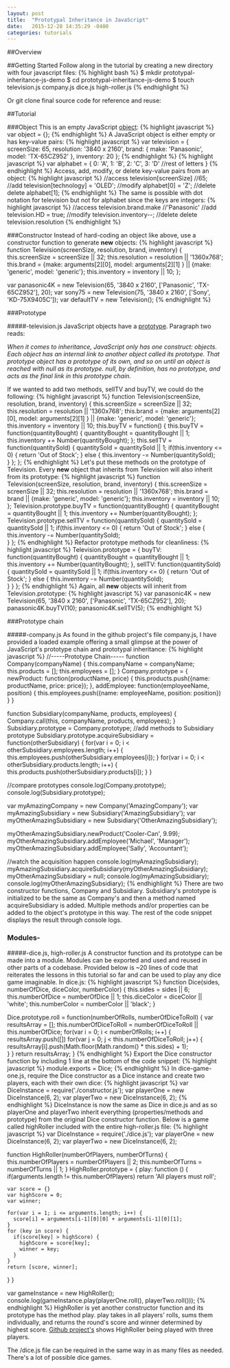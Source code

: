 ```yaml
---
layout: post
title:  "Prototypal Inheritance in JavaScript"
date:   2015-12-28 14:35:29 -0400
categories: tutorials
---
```

##Overview

##Getting Started
Follow along in the tutorial by creating a new directory with four javascript files:
{% highlight bash %}
$ mkdir prototypal-inheritance-js-demo
$ cd prototypal-inheritance-js-demo
$ touch television.js company.js dice.js high-roller.js
{% endhighlight %}

Or git clone final source code for reference and reuse: 

##Tutorial

###Object
This is an empty JavaScript [object](https://developer.mozilla.org/en-US/docs/Web/JavaScript/Reference/Global_Objects/Object): 
{% highlight javascript %}
var object = {};
{% endhighlight %}
A JavaScript object is either empty or has key-value pairs:
{% highlight javascript %}
var television = {
  screenSize: 65,
  resolution: '3840 x 2160',
  brand: {
    make: 'Panasonic',
    model: 'TX-65CZ952'
  },
  inventory: 20
};
{% endhighlight %}
{% highlight javascript %}
var alphabet = {
  0: 'A',
  1: 'B',
  2: 'C',
  3: 'D'
  //rest of letters
}
{% endhighlight %}
Access, add, modify, or delete key-value pairs from an object:
{% highlight javascript %}
//access
television[screenSize] //65;
//add
television[technology] = 'OLED';
//modify
alphabet[0] = 'Z';
//delete
delete alphabet[1];
{% endhighlight %}
The same is possible with dot notation for television but not for alphabet since the keys are integers:
{% highlight javascript %}
//access
television.brand.make //'Panasonic'
//add
television.HD = true;
//modify
television.inventory--;
//delete
delete television.resolution
{% endhighlight %}

###Constructor
Instead of hard-coding an object like above, use a constructor function to generate __new__ objects:
{% highlight javascript %}
function Television(screenSize, resolution, brand, inventory) {
  this.screenSize = screenSize || 32;
  this.resolution = resolution || '1360x768';
  this.brand = {make: arguments[2][0], model: arguments[2][1] } || {make: 'generic', model: 'generic'};
  this.inventory = inventory || 10;
};

var panasonic4K = new Television(65, '3840 x 2160', ['Panasonic', 'TX-65CZ952'], 20);
var sony75 = new Television(75, '3840 x 2160', ['Sony', 'KD-75X9405C']);
var defaultTV = new Television();
{% endhighlight %}

###Prototype

#####-television.js
JavaScript objects have a [prototype](https://developer.mozilla.org/en/docs/Web/JavaScript/Inheritance_and_the_prototype_chain). Paragraph two reads:

_When it comes to inheritance, JavaScript only has one construct: objects. Each object has an internal link to another object called its prototype. That prototype object has a prototype of its own, and so on until an object is reached with null as its prototype. null, by definition, has no prototype, and acts as the final link in this prototype chain._

If we wanted to add two methods, sellTV and buyTV, we could do the following:
{% highlight javascript %}
function Television(screenSize, resolution, brand, inventory) {
  this.screenSize = screenSize || 32;
  this.resolution = resolution || '1360x768';
  this.brand = {make: arguments[2][0], model: arguments[2][1] } || {make: 'generic', model: 'generic'};
  this.inventory = inventory || 10;
  this.buyTV = function() {
    this.buyTV = function(quantityBought) {
    quantityBought = quantityBought || 1;
    this.inventory += Number(quantityBought);
  };
  this.sellTV = function(quantitySold) {
    quantitySold = quantitySold || 1;
    if(this.inventory <= 0) {
      return 'Out of Stock';
    } else {
      this.inventory -= Number(quantitySold);  
    }
  };
};
{% endhighlight %}
Let's put these methods on the prototype of Television.  Every __new__ object that inherits from Television will also inherit from its prototype:
{% highlight javascript %}
function Television(screenSize, resolution, brand, inventory) {
  this.screenSize = screenSize || 32;
  this.resolution = resolution || '1360x768';
  this.brand = brand || {make: 'generic', model: 'generic'};
  this.inventory = inventory || 10;
};
Television.prototype.buyTV = function(quantityBought) {
  quantityBought = quantityBought || 1;
  this.inventory += Number(quantityBought);
};
Television.prototype.sellTV = function(quantitySold) {
  quantitySold = quantitySold || 1;
  if(this.inventory <= 0) {
    return 'Out of Stock';
  } else {
    this.inventory -= Number(quantitySold);  
  }
};
{% endhighlight %}
Refactor prototype methods for cleanliness:
{% highlight javascript %}
Television.prototype = {
  buyTV: function(quantityBought) {
    quantityBought = quantityBought || 1;
    this.inventory += Number(quantityBought);
  },
  sellTV: function(quantitySold) {
    quantitySold = quantitySold || 1;
    if(this.inventory <= 0) {
      return 'Out of Stock';
    } else {
      this.inventory -= Number(quantitySold);  
    }
  }
};
{% endhighlight %}
Again, all __new__ objects will inherit from Television.prototype:
{% highlight javascript %}
var panasonic4K = new Television(65, '3840 x 2160', ['Panasonic', 'TX-65CZ952'], 20);
panasonic4K.buyTV(10);
panasonic4K.sellTV(5);
{% endhighlight %}

###Prototype chain

#####-company.js
As found in the github project's file company.js, I have provided a loaded example offering a small glimpse at the power of JavaScript's prototype chain and prototypal inheritance:
{% highlight javascript %}
//-----Prototype Chain-----
function Company(companyName) {
  this.companyName = companyName;
  this.products = [];
  this.employees = [];
}
Company.prototype = {
  newProduct: function(productName, price) {
    this.products.push({name: productName, price: price});
  },
  addEmployee: function(employeeName, position) {
    this.employees.push({name: employeeName, position: position})
  }
}

function Subsidiary(companyName, products, employees) {
  Company.call(this, companyName, products, employees);
}
Subsidiary.prototype = Company.prototype;
//add methods to Subsidiary prototype
Subsidiary.prototype.acquireSubsidiary = function(otherSubsidiary) {
  for(var i = 0; i < otherSubsidiary.employees.length; i++) {
    this.employees.push(otherSubsidiary.employees[i]);
  }
  for(var i = 0; i < otherSubsidiary.products.length; i++) {
    this.products.push(otherSubsidiary.products[i]);
  }
}

//compare prototypes
console.log(Company.prototype);
console.log(Subsidiary.prototype);

var myAmazingCompany = new Company('AmazingCompany');
var myAmazingSubsidiary = new Subsidiary('AmazingSubsidiary');
var myOtherAmazingSubsidiary = new Subsidiary('OtherAmazingSubsidiary');

myOtherAmazingSubsidiary.newProduct('Cooler-Can', 9.99);
myOtherAmazingSubsidiary.addEmployee('Michael', 'Manager');
myOtherAmazingSubsidiary.addEmployee('Sally', 'Accountant');

//watch the acquisition happen
console.log(myAmazingSubsidiary);
myAmazingSubsidiary.acquireSubsidiary(myOtherAmazingSubsidiary);
myOtherAmazingSubsidiary = null;
console.log(myAmazingSubsidiary);
console.log(myOtherAmazingSubsidiary);
{% endhighlight %}
There are two constructor functions, Company and Subsidiary. Subsidiary's prototype is initialized to be the same as Company's and then a method named acquireSubsidiary is added.  Multiple methods and/or properties can be added to the object's prototype in this way.  The rest of the code snippet displays the result through console logs.

### Modules- 

#####-dice.js, high-roller.js
A constructor function and its prototype can be made into a module.  Modules can be exported and used and reused in other parts of a codebase.  Provided below is ~20 lines of code that reiterates the lessons in this tutorial so far and can be used to play any dice game imaginable. In dice.js:
{% highlight javascript %}
function Dice(sides, numberOfDice, diceColor, numberColor) {
  this.sides = sides || 6;
  this.numberOfDice = numberOfDice || 1;
  this.diceColor = diceColor || 'white';
  this.numberColor = numberColor || 'black';
}

Dice.prototype.roll = function(numberOfRolls, numberOfDiceToRoll) {
  var resultsArray = [];
  this.numberOfDiceToRoll = numberOfDiceToRoll || this.numberOfDice;
  for(var i = 0; i < numberOfRolls; i++) {
    resultsArray.push([])
    for(var j = 0; j < this.numberOfDiceToRoll; j++) {
      resultsArray[i].push(Math.floor(Math.random() * this.sides) + 1);      
    }
  }
  return resultsArray;
}
{% endhighlight %} 
Export the Dice constructor function by including 1 line at the bottom of the code snippet:
{% highlight javascript %}
module.exports = Dice;
{% endhighlight %}
In dice-game-one.js, require the Dice constructor as a Dice instance and create two players, each with their own dice:
{% highlight javascript %}
var DiceInstance = require('./constructor.js');
var playerOne = new DiceInstance(6, 2);
var playerTwo = new DiceInstance(6, 2);
{% endhighlight %}
DiceInstance is now the same as Dice in dice.js and as so playerOne and playerTwo inherit everything (properties/methods and prototype) from the original Dice constructor function.  Below is a game called highRoller included with the entire high-roller.js file: 
{% highlight javascript %}
var DiceInstance = require('./dice.js');
var playerOne = new DiceInstance(6, 2);
var playerTwo = new DiceInstance(6, 2);

function HighRoller(numberOfPlayers, numberOfTurns) {
  this.numberOfPlayers = numberOfPlayers || 2;
  this.numberOfTurns = numberOfTurns || 1;
}
HighRoller.prototype = {
  play: function () {
    if(arguments.length != this.numberOfPlayers) return 'All players must roll';

    var score = {}
    var highScore = 0;
    var winner;

    for(var i = 1; i <= arguments.length; i++) {
      score[i] = arguments[i-1][0][0] + arguments[i-1][0][1];
    }
    for (key in score) {
      if(score[key] > highScore) {
        highScore = score[key];
        winner = key;
      }
    }
    return [score, winner];
  }
}

var gameInstance = new HighRoller();
console.log(gameInstance.play(playerOne.roll(), playerTwo.roll()));
{% endhighlight %}
HighRoller is yet another constructor function and its prototype has the method play.  play takes in all players' rolls, sums them individually, and returns the round's score and winner determined by highest score.  [Github project's](link) shows HighRoller being played with three players.

The /dice.js file can be required in the same way in as many files as needed.  There's a lot of possible dice games.    





 
